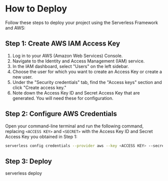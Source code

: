 # How to Deploy

Follow these steps to deploy your project using the Serverless Framework and AWS:

## Step 1: Create AWS IAM Access Key

1. Log in to your AWS (Amazon Web Services) Console.
2. Navigate to the Identity and Access Management (IAM) service.
3. In the IAM dashboard, select "Users" on the left sidebar.
4. Choose the user for which you want to create an Access Key or create a new user.
5. Under the "Security credentials" tab, find the "Access keys" section and click "Create access key."
6. Note down the Access Key ID and Secret Access Key that are generated. You will need these for configuration.

## Step 2: Configure AWS Credentials

Open your command-line terminal and run the following command, replacing `<ACCESS KEY>` and `<SECRET>` with the Access Key ID and Secret Access Key you obtained in Step 1:

```bash
serverless config credentials --provider aws --key <ACCESS KEY> --secret <SECRET>
```

## Step 3:  Deploy

serverless deploy
